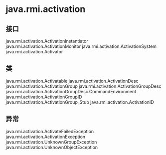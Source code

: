 # java.rmi.activation

## 接口

java.rmi.activation.ActivationInstantiator
java.rmi.activation.ActivationMonitor
java.rmi.activation.ActivationSystem
java.rmi.activation.Activator

## 类

java.rmi.activation.Activatable
java.rmi.activation.ActivationDesc
java.rmi.activation.ActivationGroup
java.rmi.activation.ActivationGroupDesc
java.rmi.activation.ActivationGroupDesc.CommandEnvironment
java.rmi.activation.ActivationGroupID
java.rmi.activation.ActivationGroup_Stub
java.rmi.activation.ActivationID

## 异常

java.rmi.activation.ActivateFailedException
java.rmi.activation.ActivationException
java.rmi.activation.UnknownGroupException
java.rmi.activation.UnknownObjectException




